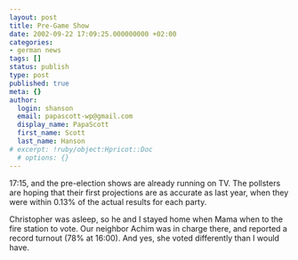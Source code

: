```yaml
---
layout: post
title: Pre-Game Show
date: 2002-09-22 17:09:25.000000000 +02:00
categories:
- german news
tags: []
status: publish
type: post
published: true
meta: {}
author:
  login: shanson
  email: papascott-wp@gmail.com
  display_name: PapaScott
  first_name: Scott
  last_name: Hanson
# excerpt: !ruby/object:Hpricot::Doc
  # options: {}
---
```

<p>17:15, and the pre-election shows are already running on TV. The pollsters are hoping that their first projections are as accurate as last year, when they were within 0.13% of the actual results for each party.</p>
<p>Christopher was asleep, so he and I stayed home when Mama when to the fire station to vote. Our neighbor Achim was in charge there, and reported a record turnout (78% at 16:00). And yes, she voted differently than I would have.</p>

